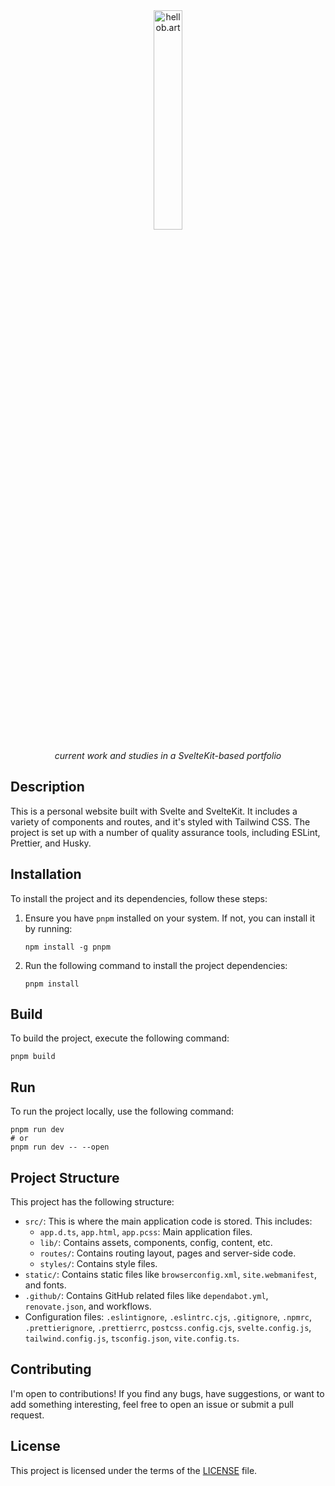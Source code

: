 <div align="center">
    <a href="https://hellob.art/"><img src="https://github.com/bartvdbraak/hellob.art/assets/3996360/365337f4-0ad8-4107-bcb1-8a4843ceae94" alt="hellob.art" width="30%"></a>
    <p><em>current work and studies in a SvelteKit-based portfolio</em></p>
</div>

## Description

This is a personal website built with Svelte and SvelteKit. It includes a variety of components and routes, and it's styled with Tailwind CSS. The project is set up with a number of quality assurance tools, including ESLint, Prettier, and Husky.

## Installation

To install the project and its dependencies, follow these steps:

1.  Ensure you have `pnpm` installed on your system. If not, you can install it by running:

    ```sh-session
    npm install -g pnpm
    ```

2.  Run the following command to install the project dependencies:
    ```sh-session
    pnpm install
    ```

## Build

To build the project, execute the following command:

```sh-session
pnpm build
```

## Run

To run the project locally, use the following command:

```sh-session
pnpm run dev
# or
pnpm run dev -- --open
```

## Project Structure

This project has the following structure:

- `src/`: This is where the main application code is stored. This includes:
  - `app.d.ts`, `app.html`, `app.pcss`: Main application files.
  - `lib/`: Contains assets, components, config, content, etc.
  - `routes/`: Contains routing layout, pages and server-side code.
  - `styles/`: Contains style files.
- `static/`: Contains static files like `browserconfig.xml`, `site.webmanifest`, and fonts.
- `.github/`: Contains GitHub related files like `dependabot.yml`, `renovate.json`, and workflows.
- Configuration files: `.eslintignore`, `.eslintrc.cjs`, `.gitignore`, `.npmrc`, `.prettierignore`, `.prettierrc`, `postcss.config.cjs`, `svelte.config.js`, `tailwind.config.js`, `tsconfig.json`, `vite.config.ts`.

## Contributing

I'm open to contributions! If you find any bugs, have suggestions, or want to add something interesting, feel free to open an issue or submit a pull request.

## License

This project is licensed under the terms of the [LICENSE](LICENSE) file.
